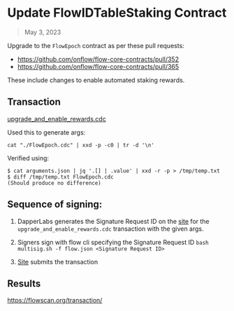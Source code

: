 # Update FlowIDTableStaking Contract

> May 3, 2023

Upgrade to the `FlowEpoch` contract as per these pull requests:

- https://github.com/onflow/flow-core-contracts/pull/352
- https://github.com/onflow/flow-core-contracts/pull/365

These include changes to enable automated staking rewards.

## Transaction

[upgrade_and_enable_rewards.cdc](./upgrade_and_enable_rewards.cdc)

Used this to generate args:

`cat "./FlowEpoch.cdc" | xxd -p -c0 | tr -d '\n'`

Verified using:
```
$ cat arguments.json | jq '.[] | .value' | xxd -r -p > /tmp/temp.txt
$ diff /tmp/temp.txt FlowEpoch.cdc
(Should produce no difference)
```

## Sequence of signing: 

1. DapperLabs generates the Signature Request ID on the [site]() for the `upgrade_and_enable_rewards.cdc` transaction with the given args.

2. Signers sign with flow cli specifying the Signature Request ID
`bash multisig.sh -f flow.json <Signature Request ID>`

3. [Site](https://flow-multisig-git-service-account-onflow.vercel.app/mainnet) submits the transaction

## Results

https://flowscan.org/transaction/
